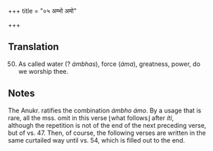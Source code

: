 +++
title = "०५ अम्भो अमो"

+++
## Translation
50. As called water (? *ámbhas*), force (*áma*), greatness, power, do  
we worship thee.

## Notes
The Anukr. ratifies the combination *ámbho ámo*. By a usage that is  
rare, all the mss. omit in this verse ⌊what follows⌋ after *íti*,  
although the repetition is not of the end of the next preceding verse,  
but of vs. 47. Then, of course, the following verses are written in the  
same curtailed way until vs. 54, which is filled out to the end.
